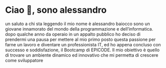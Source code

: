 <h1>Ciao 👋, sono alessandro</h1>

un saluto a chi sta leggendo il mio nome è alessandro baiocco sono un giovane innamorato del mondo della programmazione e dell’informatica. dopo qualche anno da operaio in un appalto pubblico ho deciso di prendermi una pausa per 
mettere al mio primo posto questa passione per farne un lavoro e diventare un professionista IT, ed ho appena concluso con successo e soddisfazione, il Bootcamp di EPICODE. Il mio obiettivo è quello di trovare un ambiente 
dinamico ed innovativo che mi permetta di crescere come sviluppatore
